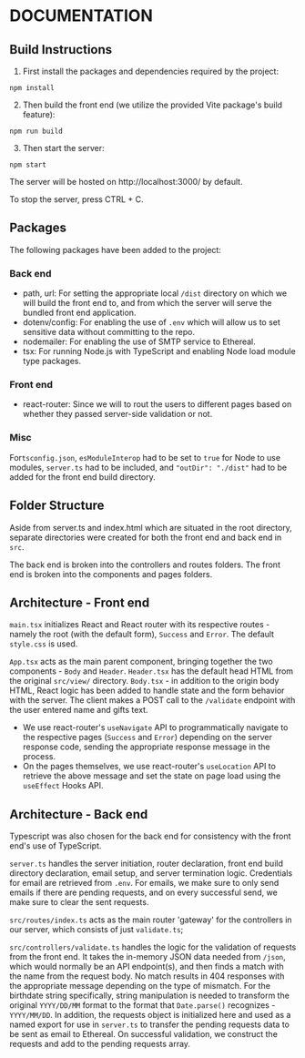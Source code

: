 # DOCUMENTATION

## Build Instructions

1. First install the packages and dependencies required by the project:

`npm install`

2. Then build the front end (we utilize the provided Vite package's build feature):

`npm run build`

3. Then start the server:

`npm start`

The server will be hosted on http://localhost:3000/ by default.

To stop the server, press CTRL + C.

## Packages

The following packages have been added to the project:

### Back end
- path, url: For setting the appropriate local `/dist` directory on which we will build the front end to, and from which the server will serve the bundled front end application.
- dotenv/config: For enabling the use of `.env` which will allow us to set sensitive data without committing to the repo.
- nodemailer: For enabling the use of SMTP service to Ethereal.
- tsx: For running Node.js with TypeScript and enabling Node load module type packages.

### Front end
- react-router: Since we will to rout the users to different pages based on whether they passed server-side validation or not.

### Misc
For`tsconfig.json`, `esModuleInterop` had to be set to `true` for Node to use modules, `server.ts` had to be included, and `"outDir": "./dist"` had to be added for the front end build directory.

## Folder Structure
Aside from server.ts and index.html which are situated in the root directory, separate directories were created for both the front end and back end in `src`.

The back end is broken into the controllers and routes folders.
The front end is broken into the components and pages folders.

## Architecture - Front end
`main.tsx` initializes React and React router with its respective routes - namely the root (with the default form), `Success` and `Error`.
The default `style.css` is used.

`App.tsx` acts as the main parent component, bringing together the two components - `Body` and `Header`.
`Header.tsx` has the default head HTML from the original `src/view/` directory.
`Body.tsx` - in addition to the origin body HTML, React logic has been added to handle state and the form behavior with the server. The client makes a POST call to the `/validate` endpoint with the user entered name and gifts text.
- We use react-router's `useNavigate` API to programmatically navigate to the respective pages (`Success` and `Error`) depending on the server response code, sending the appropriate response message in the process.
- On the pages themselves, we use react-router's `useLocation` API to retrieve the above message and set the state on page load using the `useEffect` Hooks API.

## Architecture - Back end
Typescript was also chosen for the back end for consistency with the front end's use of TypeScript.

`server.ts` handles the server initiation, router declaration, front end build directory declaration, email setup, and server termination logic. Credentials for email are retrieved from `.env`.
For emails, we make sure to only send emails if there are pending requests, and on every successful send, we make sure to clear the sent requests.

`src/routes/index.ts` acts as the main router 'gateway' for the controllers in our server, which consists of just `validate.ts`;

`src/controllers/validate.ts` handles the logic for the validation of requests from the front end. It takes the in-memory JSON data needed from `/json`, which would normally be an API endpoint(s), and then finds a match with the name from the request body. No match results in 404 responses with the appropriate message depending on the type of mismatch. For the birthdate string specifically, string manipulation is needed to transform the original `YYYY/DD/MM` format to the format that `Date.parse()` recognizes - `YYYY/MM/DD`. 
In addition, the requests object is initialized here and used as a named export for use in `server.ts` to transfer the pending requests data to be sent as email to Ethereal. On successful validation, we construct the requests and add to the pending requests array.